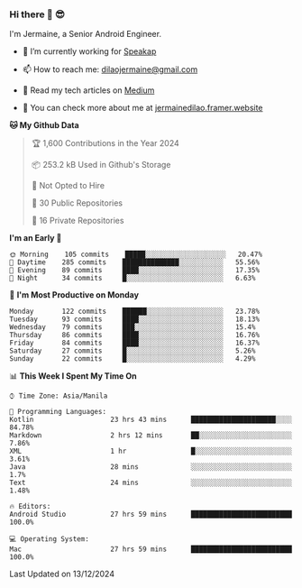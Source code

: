 ### Hi there 👋 😎
I'm Jermaine, a Senior Android Engineer.

- 🔭 I’m currently working for [Speakap](https://www.speakap.com/)

- 📫 How to reach me: dilaojermaine@gmail.com

- 📖 Read my tech articles on [Medium](https://jermainedilao.medium.com/)

- 👀 You can check more about me at [jermainedilao.framer.website](https://jermainedilao.framer.website)

<!--
**jermainedilao/jermainedilao** is a ✨ _special_ ✨ repository because its `README.md` (this file) appears on your GitHub profile.

Here are some ideas to get you started:

- 🔭 I’m currently working on ...
- 🌱 I’m currently learning ...
- 👯 I’m looking to collaborate on ...
- 🤔 I’m looking for help with ...
- 💬 Ask me about ...
- 📫 How to reach me: ...
- 😄 Pronouns: ...
- ⚡ Fun fact: ...
-->

<!--START_SECTION:waka-->
**🐱 My Github Data** 

> 🏆 1,600 Contributions in the Year 2024
 > 
> 📦 253.2 kB Used in Github's Storage 
 > 
> 🚫 Not Opted to Hire
 > 
> 📜 30 Public Repositories 
 > 
> 🔑 16 Private Repositories  
 > 
**I'm an Early 🐤** 

```text
🌞 Morning    105 commits    █████░░░░░░░░░░░░░░░░░░░░   20.47% 
🌆 Daytime    285 commits    ██████████████░░░░░░░░░░░   55.56% 
🌃 Evening    89 commits     ████░░░░░░░░░░░░░░░░░░░░░   17.35% 
🌙 Night      34 commits     █░░░░░░░░░░░░░░░░░░░░░░░░   6.63%

```
📅 **I'm Most Productive on Monday** 

```text
Monday       122 commits    ██████░░░░░░░░░░░░░░░░░░░   23.78% 
Tuesday      93 commits     ████░░░░░░░░░░░░░░░░░░░░░   18.13% 
Wednesday    79 commits     ███░░░░░░░░░░░░░░░░░░░░░░   15.4% 
Thursday     86 commits     ████░░░░░░░░░░░░░░░░░░░░░   16.76% 
Friday       84 commits     ████░░░░░░░░░░░░░░░░░░░░░   16.37% 
Saturday     27 commits     █░░░░░░░░░░░░░░░░░░░░░░░░   5.26% 
Sunday       22 commits     █░░░░░░░░░░░░░░░░░░░░░░░░   4.29%

```


📊 **This Week I Spent My Time On** 

```text
⌚︎ Time Zone: Asia/Manila

💬 Programming Languages: 
Kotlin                   23 hrs 43 mins      █████████████████████░░░░   84.78% 
Markdown                 2 hrs 12 mins       ██░░░░░░░░░░░░░░░░░░░░░░░   7.86% 
XML                      1 hr                █░░░░░░░░░░░░░░░░░░░░░░░░   3.61% 
Java                     28 mins             ░░░░░░░░░░░░░░░░░░░░░░░░░   1.7% 
Text                     24 mins             ░░░░░░░░░░░░░░░░░░░░░░░░░   1.48%

🔥 Editors: 
Android Studio           27 hrs 59 mins      █████████████████████████   100.0%

💻 Operating System: 
Mac                      27 hrs 59 mins      █████████████████████████   100.0%

```


 Last Updated on 13/12/2024
<!--END_SECTION:waka-->
